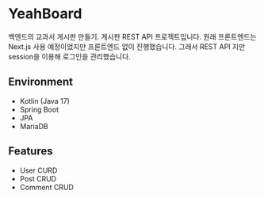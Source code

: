 # YeahBoard
백엔드의 교과서 게시판 만들기. 게시판 REST API 프로젝트입니다. 원래 프론트엔드는 Next.js 사용 예정이었지만 프론트엔드 없이 진행했습니다. 그래서 REST API 지만 session을 이용해 로그인을 관리했습니다.

## Environment
- Kotlin (Java 17)
- Spring Boot
- JPA
- MariaDB

## Features
- User CURD
- Post CRUD
- Comment CRUD

